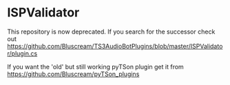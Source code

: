 # ISPValidator

This repository is now deprecated. If you search for the successor check out https://github.com/Bluscream/TS3AudioBotPlugins/blob/master/ISPValidator/plugin.cs

If you want the 'old' but still working pyTSon plugin get it from https://github.com/Bluscream/pyTSon_plugins
